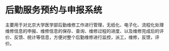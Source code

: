 # 后勤服务预约与申报系统

主要用于对北京大学医学部后勤维修工作进行管理，无纸化、电子化、流程化处理维修信息的申报、维修信息的保存、查询、维修过程的进度、以及维修完成后的评价、反馈、统计等信息，方便对整个后勤维修进行监控，派工，维修，反馈，评价。
